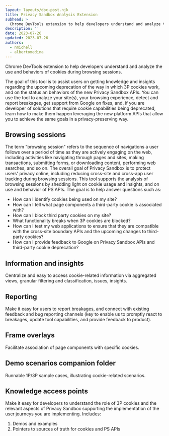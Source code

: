 ```yaml
---
layout: layouts/doc-post.njk
title: Privacy Sandbox Analysis Extension
subhead: >
  Chrome DevTools extension to help developers understand and analyze the use and behaviors of cookies during browsing sessions.
description: ''
date: 2023-07-26
updated: 2023-07-26
authors:
  - nmichell
  - albertomedina
---
```


Chrome DevTools extension to help developers understand and analyze the use and behaviors of cookies during browsing sessions.

The goal of this tool is to assist users on getting knowledge and insights regarding the upcoming deprecation of the way in which 3P cookies work, and on the status an behaviors of the new Privacy Sandbox APIs. You can use the tool to analyze your site(s), your browsing experience, detect and report breakages, get support from Google on fixes, and, if you are developer of solutions that require cookie capabilities being deprecated, learn how to make them happen leveraging the new platform APIs that allow you to achieve the same goals in a privacy-preserving way.

## Browsing sessions

The term "browsing session" refers to the sequence of navigations a user follows over a period of time as they are actively engaging on the web, including activities like navigating through pages and sites, making transactions, submitting forms, or downloading content, performing web searches, and so on. The overall goal of Privacy Sandbox is to protect users' privacy online, including reducing cross-site and cross-app user tracking during browsing sessions. This tool supports the analysis of browsing sessions by shedding light on cookie usage and insights, and on use and behavior of PS APIs. The goal is to help answer questions such as:

- How can I identify cookies being used on my site?
- How can I tell what page components a third-party cookie is associated with?
- How can I block third party cookies on my site?
- What functionality breaks when 3P cookies are blocked?
- How can I test my web applications to ensure that they are compatible with the cross-site boundary APIs and the upcoming changes to third-party cookies?
- How can I provide feedback to Google on Privacy Sandbox APIs and third-party cookie deprecation?

## Information and insights

Centralize and easy to access cookie-related information via aggregated views, granular filtering and classification, issues, insights.

## Reporting

Make it easy for users to report breakages, and connect with existing feedback and bug reporting channels (key to enable us to promptly react to breakages, update tool capabilities, and provide feedback to product).

## Frame overlays

Facilitate association of page components with specific cookies.

## Demo scenarios companion folder

Runnable 1P/3P sample cases, illustrating cookie-related scenarios.

## Knowledge access points

Make it easy for developers to understand the role of 3P cookies and the relevant aspects of Privacy Sandbox supporting the implementation of the user journeys you are implementing. Includes:

1. Demos and examples
2. Pointers to sources of truth for cookies and PS APIs
